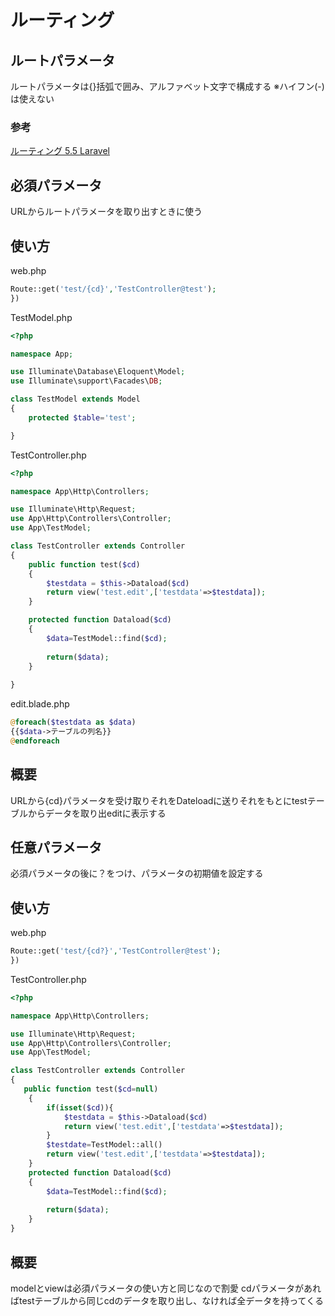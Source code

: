 # ルーティング

## ルートパラメータ

ルートパラメータは{}括弧で囲み、アルファベット文字で構成する ※ハイフン(-)は使えない
### 参考

[ルーティング 5\.5 Laravel](https://readouble.com/laravel/5.5/ja/routing.html)

##  必須パラメータ
URLからルートパラメータを取り出すときに使う

## 使い方

web.php
```php
Route::get('test/{cd}','TestController@test');
})
```

TestModel.php
```php
<?php

namespace App;

use Illuminate\Database\Eloquent\Model;
use Illuminate\support\Facades\DB;

class TestModel extends Model
{
    protected $table='test';

}
```

TestController.php
```php
<?php

namespace App\Http\Controllers;

use Illuminate\Http\Request;
use App\Http\Controllers\Controller;
use App\TestModel;

class TestController extends Controller
{
    public function test($cd)
    {
        $testdata = $this->Dataload($cd)
        return view('test.edit',['testdata'=>$testdata]);        
    }

    protected function Dataload($cd)
    {
        $data=TestModel::find($cd);
        
        return($data);
    }
    
}
```

edit.blade.php
```php
@foreach($testdata as $data)
{{$data->テーブルの列名}}
@endforeach
```

## 概要

URLから{cd}パラメータを受け取りそれをDateloadに送りそれをもとにtestテーブルからデータを取り出editに表示する

## 任意パラメータ

必須パラメータの後に？をつけ、パラメータの初期値を設定する

## 使い方

web.php
```php
Route::get('test/{cd?}','TestController@test');
})
```

TestController.php
```php
<?php

namespace App\Http\Controllers;

use Illuminate\Http\Request;
use App\Http\Controllers\Controller;
use App\TestModel;

class TestController extends Controller
{
   public function test($cd=null)
    {
        if(isset($cd)){
            $testdata = $this->Dataload($cd)
            return view('test.edit',['testdata'=>$testdata]); 
        }
        $testdate=TestModel::all()
        return view('test.edit',['testdata'=>$testdata]);
    }
    protected function Dataload($cd)
    {
        $data=TestModel::find($cd);
        
        return($data);
    }
}
```

## 概要

modelとviewは必須パラメータの使い方と同じなので割愛
cdパラメータがあればtestテーブルから同じcdのデータを取り出し、なければ全データを持ってくる